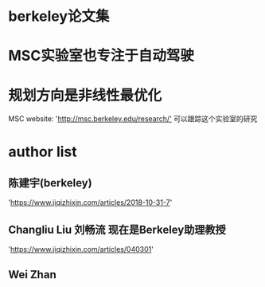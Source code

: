 # berkeley论文集
# MSC实验室也专注于自动驾驶
# 规划方向是非线性最优化
MSC website:
'<http://msc.berkeley.edu/research/'>
可以跟踪这个实验室的研究
# author list

## 陈建宇(berkeley)
'https://www.jiqizhixin.com/articles/2018-10-31-7'

## Changliu Liu 刘畅流 现在是Berkeley助理教授

'https://www.jiqizhixin.com/articles/040301'

## Wei Zhan
